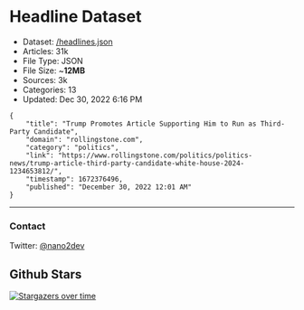 # Headline Dataset

- Dataset: [/headlines.json](https://raw.githubusercontent.com/fwd/news/master/headlines.json) 
- Articles: 31k
- File Type: JSON
- File Size: ~**12MB**
- Sources: 3k
- Categories: 13
- Updated: Dec 30, 2022 6:16 PM

```
{
    "title": "Trump Promotes Article Supporting Him to Run as Third-Party Candidate",
    "domain": "rollingstone.com",
    "category": "politics",
    "link": "https://www.rollingstone.com/politics/politics-news/trump-article-third-party-candidate-white-house-2024-1234653812/",
    "timestamp": 1672376496,
    "published": "December 30, 2022 12:01 AM"
}
```

---

### Contact 

Twitter: [@nano2dev](https://twitter.com/nano2dev)

## Github Stars

[![Stargazers over time](https://starchart.cc/fwd/news.svg)](https://starchart.cc/fwd/news)
